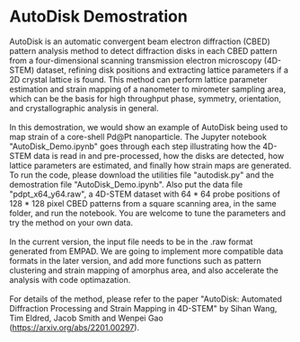 # AutoDisk Demostration

AutoDisk is an automatic convergent beam electron diffraction (CBED) pattern analysis method to detect diffraction disks in each CBED pattern from a four-dimensional scanning transmission electron microscopy (4D-STEM) dataset, refining disk positions and extracting lattice parameters if a 2D crystal lattice is found. This method can perform lattice parameter estimation and strain mapping of a nanometer to mirometer sampling area, which can be the basis for high throughput phase, symmetry, orientation, and crystallographic analysis in general.<br><br>
In this demostration, we would show an example of AutoDisk being used to map strain of a core-shell Pd@Pt nanoparticle. The Jupyter notebook "AutoDisk_Demo.ipynb" goes through each step illustrating how the 4D-STEM data is read in and pre-processed, how the disks are detected, how lattice parameters are estimated, and finally how strain maps are generated. To run the code, please download the utilities file "autodisk.py" and the demostration file "AutoDisk_Demo.ipynb". Also put the data file "pdpt_x64_y64.raw", a 4D-STEM dataset with 64 * 64 probe positions of 128 * 128 pixel CBED patterns from a square scanning area, in the same folder, and run the notebook. You are welcome to tune the parameters and try the method on your own data. <br><br>
In the current version, the input file needs to be in the .raw format generated from EMPAD. We are going to implement more compatible data formats in the later version, and add more functions such as pattern clustering and strain mapping of amorphus area, and also accelerate the analysis with code optimazation.<br><br>
For details of the method, please refer to the paper "AutoDisk: Automated Diffraction Processing and Strain Mapping in 4D-STEM" by Sihan Wang, Tim Eldred, Jacob Smith and Wenpei Gao (https://arxiv.org/abs/2201.00297).

